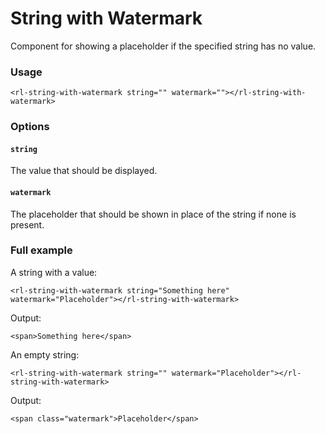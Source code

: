 # String with Watermark
Component for showing a placeholder if the specified string has no value.

### Usage
```
<rl-string-with-watermark string="" watermark=""></rl-string-with-watermark>
```
### Options

#### `string`

The value that should be displayed.

#### `watermark`

The placeholder that should be shown in place of the string if none is present.

### Full example

A string with a value:
```
<rl-string-with-watermark string="Something here" watermark="Placeholder"></rl-string-with-watermark>
```
Output:
```
<span>Something here</span>
```
An empty string:
```
<rl-string-with-watermark string="" watermark="Placeholder"></rl-string-with-watermark>
```
Output:
```
<span class="watermark">Placeholder</span>
```